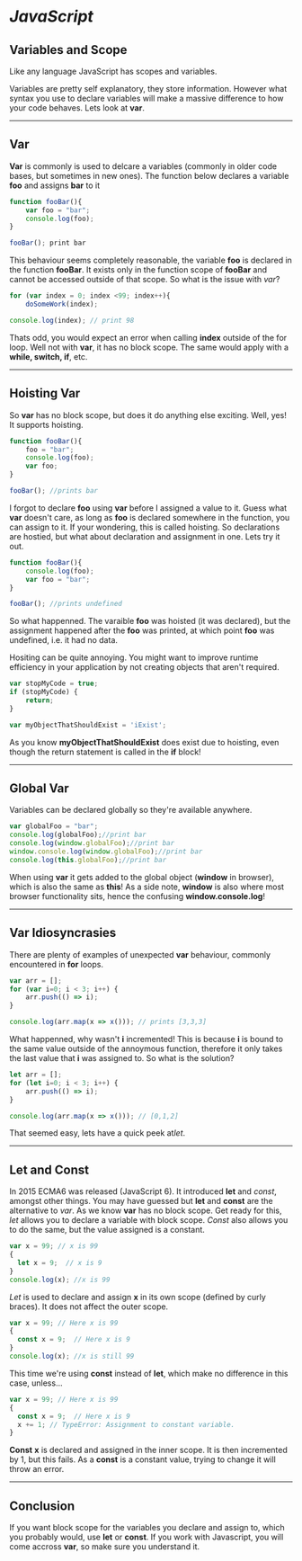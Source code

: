 # *JavaScript*

## Variables and Scope

 Like any language JavaScript has scopes and variables.

 Variables are pretty self explanatory, they store information. However what syntax you use to declare variables will make a massive difference to how your code behaves. Lets look at **var**.

***

## Var

 **Var** is commonly is used to delcare a variables (commonly in older code bases, but sometimes in new ones). The function below declares a variable **foo** and assigns **bar** to it


```javascript
function fooBar(){
    var foo = "bar"; 
	console.log(foo); 
}

fooBar(); print bar
```

 This behaviour seems completely reasonable, the variable **foo** is declared in the function **fooBar**. It exists only in the function scope of **fooBar** and cannot be accessed outside of that scope. So what is the issue with *var*?


```javascript
for (var index = 0; index <99; index++){
	doSomeWork(index);

console.log(index); // print 98
```	

 Thats odd, you would expect an error when calling **index** outside of the for loop. Well not with **var**, it has no block scope. The same would apply with a **while, switch, if**, etc.
			
***
	
## Hoisting Var
 So **var** has no block scope, but does it do anything else exciting. Well, yes! It supports hoisting.

```javascript
function fooBar(){
	foo = "bar";
	console.log(foo);
	var foo;
}

fooBar(); //prints bar
```

 I forgot to declare **foo** using **var** before I assigned a value to it. Guess what **var** doesn't care, as long as **foo** is declared somewhere in the function, you can assign to it. If your wondering, this is called hoisting. So declarations are hostied, but what about declaration and assignment in one. Lets try it out.

```javascript
function fooBar(){	
	console.log(foo);
	var foo = "bar";
}

fooBar(); //prints undefined
```

 So what happenned. The varaible **foo** was hoisted (it was declared), but the assignment happened	after the **foo** was printed, at which point **foo** was undefined, i.e. it had no data.

 Hositing can be quite annoying. You might want to improve runtime efficiency in your application by not	creating objects that aren't required.

```javascript
var stopMyCode = true;
if (stopMyCode) {
    return;
}

var myObjectThatShouldExist = 'iExist';
```

 As you know **myObjectThatShouldExist** does exist due to hoisting, even though the return statement is called in the **if** block!

***

## Global Var

 Variables can be declared globally so they're available anywhere.

```javascript
var globalFoo = "bar";
console.log(globalFoo);//print bar
console.log(window.globalFoo);//print bar
window.console.log(window.globalFoo);//print bar
console.log(this.globalFoo);//print bar
```

 When using **var** it gets added to the global object (**window** in browser), which is also the same as **this**! As a side note, **window** is also where most browser functionality sits, hence the confusing **window.console.log**!	

***

## Var Idiosyncrasies
 There are plenty of examples of unexpected **var** behaviour, commonly encountered in **for** loops.

```javascript
var arr = [];
for (var i=0; i < 3; i++) {
    arr.push(() => i);
}

console.log(arr.map(x => x())); // prints [3,3,3]
```

 What happenned, why wasn't **i** incremented! This is because **i** is bound to the same value outside of the annoymous function, therefore it only takes the last value that **i** was assigned to. So what is the solution?

```javascript
let arr = [];
for (let i=0; i < 3; i++) {
    arr.push(() => i);
}

console.log(arr.map(x => x())); // [0,1,2]
```

 That seemed easy, lets have a quick peek at*let*.

***

## Let and Const

 In 2015 ECMA6 was released (JavaScript 6). It introduced **let** and *const*, amongst other things. You may have guessed but **let** and **const** are the alternative to *var*. As we know **var** has no block scope. Get ready for this, *let* allows you to declare a variable with block scope. *Const* also allows you to do the same, but the value assigned is a constant.

```javascript
var x = 99; // x is 99
{ 
  let x = 9;  // x is 9
}
console.log(x); //x is 99
```

 *Let* is used to declare and assign **x** in its own scope (defined by curly braces). It does not affect the outer scope.

```javascript
var x = 99; // Here x is 99
{ 
  const x = 9;  // Here x is 9
}
console.log(x); //x is still 99
```

 This time we're using **const** instead of **let**, which make no difference in this case, unless...

```javascript
var x = 99; // Here x is 99
{ 
  const x = 9;  // Here x is 9
  x += 1; // TypeError: Assignment to constant variable.
}
```

 **Const** **x** is declared and assigned in the inner scope. It is then incremented by 1, but this fails. As a **const** is a constant value, trying to change it will throw an error.

***

## Conclusion

 If you want block scope for the variables you declare and assign to, which you probably would, use **let** or **const**. If you work with Javascript, you will come accross **var**, so make sure you understand it.
